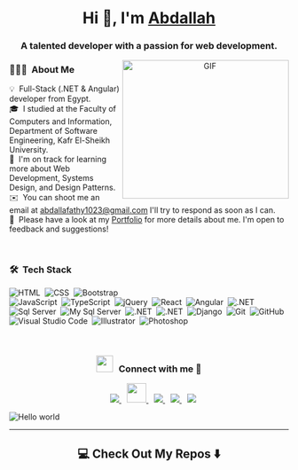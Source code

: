 <h1 align="center">Hi 👋, I'm <a href="https://abdullah-portfolio-1121.netlify.app/" target="blank">
Abdallah</a></h1>
<h3 align="center">A talented developer with a passion for web development.</h3>

<a target="_blank" align="center">
  <img align="right" top="500" height="250" width="300" alt="GIF" src="https://media.giphy.com/media/SWoSkN6DxTszqIKEqv/giphy.gif">
</a>

### 👨🏻‍💻 &nbsp;About Me

💡 &nbsp;Full-Stack (.NET & Angular) developer from Egypt.\
🎓 &nbsp;I studied at the Faculty of Computers and Information, Department of Software Engineering, Kafr El-Sheikh University.\
🌱 &nbsp;I'm on track for learning more about Web Development, Systems Design, and Design Patterns.\
✉️ &nbsp;You can shoot me an email at abdallafathy1023@gmail.com I'll try to respond as soon as I can.\
📄 &nbsp;Please have a look at my [Portfolio](https://flourishing-speculoos-4f833f.netlify.app/) for more details about me. I'm open to feedback and suggestions!

<br/>

### 🛠 &nbsp;Tech Stack

![HTML](https://img.shields.io/badge/-HTML-05122A?style=for-the-badge&logo=HTML5)&nbsp;
![CSS](https://img.shields.io/badge/-CSS-05122A?style=for-the-badge&logo=CSS3&logoColor=1572B6)&nbsp;
![Bootstrap](https://img.shields.io/badge/-Bootstrap-05122A?style=for-the-badge&logo=bootstrap&logoColor=563D7C)\
![JavaScript](https://img.shields.io/badge/-JavaScript-05122A?style=for-the-badge&logo=javascript)&nbsp;
![TypeScript](https://img.shields.io/badge/Typescript-05122A?style=for-the-badge&logo=typescript)&nbsp;
![jQuery](https://img.shields.io/badge/jQuery-05122A?style=for-the-badge&logo=jQuery)&nbsp;
![React](https://img.shields.io/badge/-React-05122A?style=for-the-badge&logo=react)&nbsp;
![Angular](https://img.shields.io/badge/Angular-05122A?style=for-the-badge&logo=angular)&nbsp;
![.NET](https://img.shields.io/badge/-.NET%20Core-05122A?style=for-the-badge&logo=.NET)&nbsp;
![Sql Server](https://img.shields.io/badge/SQL-SQL%20Server-05122A?style=for-the-badge&logo=sqlserver)&nbsp;
![My Sql Server](https://img.shields.io/badge/MySQl-SQL%20Server-05122A?style=for-the-badge&logo=mysqlserver)&nbsp;
![.NET](https://img.shields.io/badge/-.NET%20Core-05122A?style=for-the-badge&logo=.NET)&nbsp;
![.NET](https://img.shields.io/badge/-.NET%20Core-05122A?style=for-the-badge&logo=.NET)&nbsp;
![Django](https://img.shields.io/badge/-Django-05122A?style=for-the-badge&logo=django&logoColor=092E20)&nbsp;
![Git](https://img.shields.io/badge/-Git-05122A?style=for-the-badge&logo=git)&nbsp;
![GitHub](https://img.shields.io/badge/-GitHub-05122A?style=for-the-badge&logo=github)&nbsp;
![Visual Studio Code](https://img.shields.io/badge/-Visual%20Studio%20Code-05122A?style=for-the-badge&logo=visual-studio-code&logoColor=007ACC)&nbsp;
![Illustrator](https://img.shields.io/badge/-Illustrator-05122A?style=for-the-badge&logo=adobe-illustrator)&nbsp;
![Photoshop](https://img.shields.io/badge/-Photoshop-05122A?style=for-the-badge&logo=adobe-photoshop)&nbsp;





<br/>

<h3 align="center" > <img src="https://media.giphy.com/media/iY8CRBdQXODJSCERIr/giphy.gif" width="30" height="30" style="margin-right: 10px;">Connect with me 🤝 </h3>

<p align="center">
	
	
 <div align="center"  class="icons-social" style="margin-left: 10px;">
	 <a style="margin-left: 5px;" target="_blank" href="https://abdullah-portfolio-1121.netlify.app/">
					<img src="https://img.icons8.com/plasticine/0.5x/resume.png" >
	 </a>
	 <a style="margin-left: 10px;"  target="_blank" href="https://www.facebook.com/abdala.fathy.54/">
			<img style="width: 35px" src="https://raw.githubusercontent.com/rahuldkjain/github-profile-readme-generator/master/src/images/icons/Social/facebook.svg">
	 </a>
        <a style="margin-left: 10px;"  target="_blank" href="https://www.linkedin.com/in/abdallah-fathy-70a323206/">
			<img src="https://img.icons8.com/doodle/40/000000/linkedin--v2.png">
	 </a>
        <a style="margin-left: 10px;" target="_blank" href="https://github.com/AbdallaFathy1121">
		<img src="https://img.icons8.com/doodle/40/000000/github--v1.png">
	</a>
        <a style="margin-left: 10px;" target="_blank" href="https://www.instagram.com/abdallah_fathy1121/">
			<img src="https://img.icons8.com/doodle/40/000000/instagram-new--v2.png">
	 </a>
		
	
</div>

</p>

<img src="https://raw.githubusercontent.com/sagar-viradiya/sagar-viradiya/master/resources/banner.png" alt="Hello world">
<hr>
<h2  align="center">💻 Check Out My Repos ⬇️ </h2>

